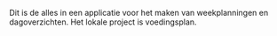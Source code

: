 Dit is de alles in een applicatie voor het maken van weekplanningen en dagoverzichten.
Het lokale project is voedingsplan.
